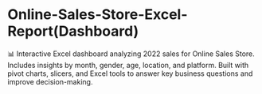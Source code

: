 # Online-Sales-Store-Excel-Report(Dashboard)
📊 Interactive Excel dashboard analyzing 2022 sales for Online Sales Store. Includes insights by month, gender, age, location, and platform. Built with pivot charts, slicers, and Excel tools to answer key business questions and improve decision-making.
